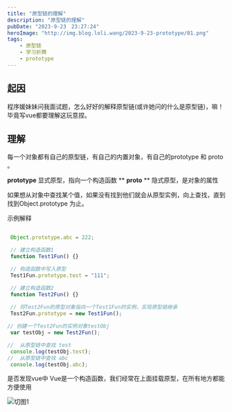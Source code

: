 ```yaml
---
title: "原型链的理解"
description: "原型链的理解"
pubDate: "2023-9-23　23:27:24"
heroImage: "http://img.blog.loli.wang/2023-9-23-prototype/01.png"
tags:
    - 原型链 
    - 学习折腾
    - prototype
---
```


## 起因
  程序媛妹妹问我面试题，怎么好好的解释原型链(或许她问的什么是原型链)，嘛！毕竟写vue都要理解这玩意捏。

## 理解
  每一个对象都有自己的原型链，有自己的内置对象，有自己的prototype 和 proto 。

  **prototype** 显式原型，指向一个构造函数
  ** __proto__ ** 隐式原型，是对象的属性

  如果想从对象中查找某个值，如果没有找到他们就会从原型实例，向上查找，直到找到Object.prototype 为止。

  示例解释
  
``` jsx

 Object.prototype.abc = 222;

 // 建立构造函数1
 function Test1Fun() {}

 // 构造函数中写入原型
 Test1Fun.prototype.test = "111";

 // 建立构造函数2
 function Test2Fun() {}
  
 // 将Test2Fun的原型对象指向一个Test1Fun的实例，实现原型链继承
 Test2Fun.prototype = new Test1Fun();

// 创建一个Test2Fun的实例对象testObj
 var testObj = new Test2Fun();

//  从原型链中查找 test 
 console.log(testObj.test);
//  从原型链中查找 abc
 console.log(testObj.abc);

```

是否发现vue中 Vue是一个构造函数，我们经常在上面挂载原型，在所有地方都能方便使用

![切图1](http://img.blog.loli.wang/2023-9-23-prototype/01.png)
